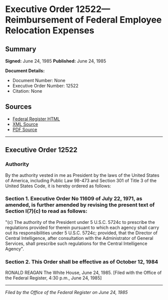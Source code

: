 # Executive Order 12522—Reimbursement of Federal Employee Relocation Expenses

## Summary

**Signed:** June 24, 1985
**Published:** June 24, 1985

**Document Details:**
- Document Number: None
- Executive Order Number: 12522
- Citation: None

## Sources
- [Federal Register HTML](https://www.presidency.ucsb.edu/documents/executive-order-12522-reimbursement-federal-employee-relocation-expenses)
- [XML Source](None)
- [PDF Source](None)

---

## Executive Order 12522

### Authority

By the authority vested in me as President by the laws of the United States of America, including Public Law 98-473 and Section 301 of Title 3 of the United States Code, it is hereby ordered as follows:
### Section 1. Executive Order No 11609 of July 22, 1971, as amended, is further amended by revising the present text of Section I(7)(c) to read as follows:

"(c) The authority of the President under 5 U.S.C. 5724c to prescribe the regulations provided for therein pursuant to which each agency shall carry out its responsibilities under 5 U.S.C. 5724c; provided, that the Director of Central Intelligence, after consultation with the Administrator of General Services, shall prescribe such regulations for the Central Intelligence Agency".

### Section 2. This Order shall be effective as of October 12, 1984

RONALD REAGAN
The White House,
June 24, 1985.
[Filed with the Office of the Federal Register, 4:30 p.m., June 24, 1985]

---

*Filed by the Office of the Federal Register on June 24, 1985*
